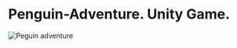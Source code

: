 # Penguin-Adventure. Unity Game.

![Peguin adventure](https://user-images.githubusercontent.com/52432709/60921180-e511f000-a267-11e9-9097-258de1e5d9a7.png)
